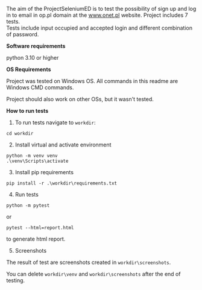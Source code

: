 The aim of the ProjectSeleniumED is to test the possibility of sign up and log in to email in op.pl domain at the www.onet.pl website.
Project includes 7 tests.\
Tests include input occupied and accepted login and different combination of password.

**Software requirements**

python 3.10 or higher

**OS Requirements**

Project was tested on Windows OS. All commands in this readme are Windows CMD commands.

Project should also work on other OSs, but it wasn't tested.

**How to run tests**
1. To run tests navigate to `workdir`:
```commandline
cd workdir
```

2. Install virtual and activate environment

```commandline
python -m venv venv
.\venv\Scripts\activate
```

3. Install pip requirements
```commandline
pip install -r .\workdir\requirements.txt
```

4. Run tests
```commandline
python -m pytest
```
or
```commandline
pytest --html=report.html
```
to generate html report.

5. Screenshots

The result of test are screenshots created in `workdir\screenshots`.

You can delete `workdir\venv` and `workdir\screenshots` after the end of testing.


